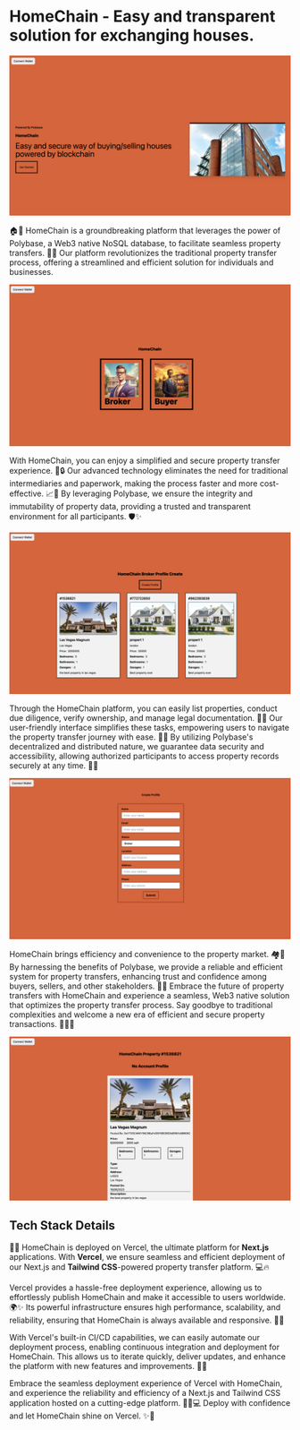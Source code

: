 # HomeChain - Easy and transparent solution for exchanging houses.


![Main Image](https://github.com/PriyathamVarma/homechain/blob/main/Images/Screenshot%202023-06-16%20at%2019.59.11.png)

🏠🔗 HomeChain is a groundbreaking platform that leverages the power of Polybase, a Web3 native NoSQL database, to facilitate seamless property transfers. 💼💫 Our platform revolutionizes the traditional property transfer process, offering a streamlined and efficient solution for individuals and businesses.



![Main Page](https://github.com/PriyathamVarma/homechain/blob/main/Images/Screenshot%202023-06-16%20at%2019.59.28.png)

With HomeChain, you can enjoy a simplified and secure property transfer experience. 🚀🔒 Our advanced technology eliminates the need for traditional intermediaries and paperwork, making the process faster and more cost-effective. 📈💨 By leveraging Polybase, we ensure the integrity and immutability of property data, providing a trusted and transparent environment for all participants. 🛡️✨

![Buyer](https://github.com/PriyathamVarma/homechain/blob/main/Images/Screenshot%202023-06-16%20at%2020.00.04.png)

Through the HomeChain platform, you can easily list properties, conduct due diligence, verify ownership, and manage legal documentation. 📜🔎 Our user-friendly interface simplifies these tasks, empowering users to navigate the property transfer journey with ease. 🙌🚀 By utilizing Polybase's decentralized and distributed nature, we guarantee data security and accessibility, allowing authorized participants to access property records securely at any time. 🔐🌐

![Create Broker](https://github.com/PriyathamVarma/homechain/blob/main/Images/Screenshot%202023-06-16%20at%2020.00.58.png)

HomeChain brings efficiency and convenience to the property market. 🏘️🌈 By harnessing the benefits of Polybase, we provide a reliable and efficient system for property transfers, enhancing trust and confidence among buyers, sellers, and other stakeholders. 🤝💪 Embrace the future of property transfers with HomeChain and experience a seamless, Web3 native solution that optimizes the property transfer process. Say goodbye to traditional complexities and welcome a new era of efficient and secure property transactions. 🚀🔑💼

![Property](https://github.com/PriyathamVarma/homechain/blob/main/Images/Screenshot%202023-06-16%20at%2020.00.24.png)

## Tech Stack Details

🚀🌐 HomeChain is deployed on Vercel, the ultimate platform for **Next.js** applications. With **Vercel**, we ensure seamless and efficient deployment of our Next.js and **Tailwind CSS**-powered property transfer platform. 💻🔥

Vercel provides a hassle-free deployment experience, allowing us to effortlessly publish HomeChain and make it accessible to users worldwide. 🌍✨ Its powerful infrastructure ensures high performance, scalability, and reliability, ensuring that HomeChain is always available and responsive. 🚀💪

With Vercel's built-in CI/CD capabilities, we can easily automate our deployment process, enabling continuous integration and deployment for HomeChain. This allows us to iterate quickly, deliver updates, and enhance the platform with new features and improvements. 🔄🚀

Embrace the seamless deployment experience of Vercel with HomeChain, and experience the reliability and efficiency of a Next.js and Tailwind CSS application hosted on a cutting-edge platform. 🌟💼💻 Deploy with confidence and let HomeChain shine on Vercel. ✨🚀
